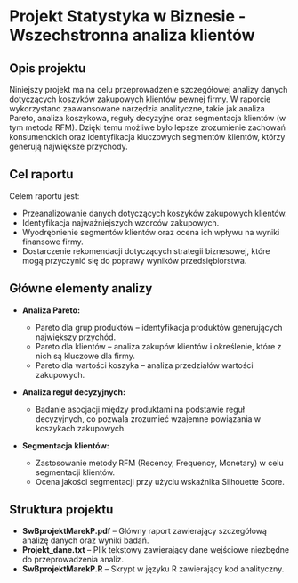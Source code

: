 # Projekt Statystyka w Biznesie - Wszechstronna analiza klientów

## Opis projektu

Niniejszy projekt ma na celu przeprowadzenie szczegółowej analizy danych dotyczących koszyków zakupowych klientów pewnej firmy. W raporcie wykorzystano zaawansowane narzędzia analityczne, takie jak analiza Pareto, analiza koszykowa, reguły decyzyjne oraz segmentacja klientów (w tym metoda RFM). Dzięki temu możliwe było lepsze zrozumienie zachowań konsumenckich oraz identyfikacja kluczowych segmentów klientów, którzy generują największe przychody.

## Cel raportu

Celem raportu jest:
- Przeanalizowanie danych dotyczących koszyków zakupowych klientów.
- Identyfikacja najważniejszych wzorców zakupowych.
- Wyodrębnienie segmentów klientów oraz ocena ich wpływu na wyniki finansowe firmy.
- Dostarczenie rekomendacji dotyczących strategii biznesowej, które mogą przyczynić się do poprawy wyników przedsiębiorstwa.

## Główne elementy analizy

- **Analiza Pareto:**  
  - Pareto dla grup produktów – identyfikacja produktów generujących największy przychód.  
  - Pareto dla klientów – analiza zakupów klientów i określenie, które z nich są kluczowe dla firmy.  
  - Pareto dla wartości koszyka – analiza przedziałów wartości zakupowych.
  
- **Analiza reguł decyzyjnych:**  
  - Badanie asocjacji między produktami na podstawie reguł decyzyjnych, co pozwala zrozumieć wzajemne powiązania w koszykach zakupowych.

- **Segmentacja klientów:**  
  - Zastosowanie metody RFM (Recency, Frequency, Monetary) w celu segmentacji klientów.
  - Ocena jakości segmentacji przy użyciu wskaźnika Silhouette Score.

## Struktura projektu

- **SwBprojektMarekP.pdf** – Główny raport zawierający szczegółową analizę danych oraz wyniki badań.
- **Projekt_dane.txt** – Plik tekstowy zawierający dane wejściowe niezbędne do przeprowadzenia analiz.
- **SwBprojektMarekP.R** – Skrypt w języku R zawierający kod analityczny.

